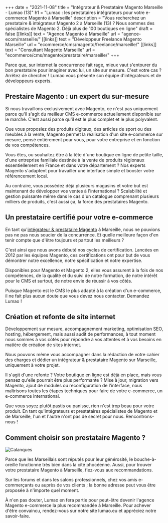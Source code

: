 +++
date = "2021-11-08"
title = "Intégrateur & Prestataire Magento Marseille - Lumao (13)"
h1 = "Lumao : les prestataires intégrateurs pour votre e-commerce Magento à Marseille"
description = "Vous recherchez un prestataire & intégrateur Magento 2 à Marseille (13) ? Nous sommes des spécialistes de Magento 2. Déjà plus de 100 boutiques en ligne"
draft = false
[[links]]
    text = "Agence Magento à Marseille"
    url = "agence-ecom/marseille/"
[[links]]
    text = "Développeur Freelance Magento Marseille"
    url = "ecommerce/cms/magento/freelance/marseille/"
[[links]]
    text = "Consultant Magento Marseille"
    url = "ecommerce/cms/magento/prestataire/marseille/"
+++

Parce que, sur internet la concurrence fait rage, mieux vaut s'entourer du bon prestataire pour imaginer avec lui, un site sur mesure. C'est votre cas ? Arrêtez de chercher ! Lumao vous présente son équipe d'intégrateurs et de développeurs experts.

## Prestaire Magento : un expert du sur-mesure

Si nous travaillons exclusivement avec Magento, ce n'est pas uniquement parce qu'il s'agit du meilleur CMS e-commerce actuellement disponible sur le marché. C'est aussi parce qu'il est le plus complet et le plus polyvalent.

Que vous proposiez des produits digitaux, des articles de sport ou des meubles à la vente, Magento permet la réalisation d'un site e-commerce sur mesure, pensé entièrement pour vous, pour votre entreprise et en fonction de vos compétences.

Vous êtes, ou souhaitez être à la tête d'une boutique en ligne de petite taille, d'une entreprise familiale destinée à la vente de produits régionaux essentiellement en France et dans votre département ? Nos experts Magento s'adaptent pour travailler une interface simple et booster votre référencement local.

Au contraire, vous possédez déjà plusieurs magasins et votre but est maintenant de développer vos ventes à l'international ? Scalabilité et gestion puissante même dans le cas d'un catalogue comprenant plusieurs milliers de produits, c'est aussi ça, la force des prestataires Magento.

## Un prestataire certifié pour votre e-commerce

En tant qu'[intégrateur & prestataire Magento](/ecommerce/cms/magento/prestataire/) à Marseille, nous ne pouvions pas ne pas nous soucier de la concurrence. Et quelle meilleure façon d'en tenir compte que d'être toujours et partout les meilleurs ?

C'est ainsi que nous avons débuté nos cycles de certification. Lancées en 2012 par les équipes Magento, ces certifications ont pour but de vous démontrer notre excellence, notre spécification et notre expertise.

Disponibles pour Magento et Magento 2, elles vous assurent à la fois de nos compétences, de la qualité et du suivi de notre formation, de notre intérêt pour le CMS et surtout, de notre envie de réussir à vos côtés.

Puisque Magento est le CMS le plus adapté à la création d'un e-commerce, il ne fait plus aucun doute que vous devez nous contacter. Demandez Lumao !

## Création et refonte de site internet

Développement sur mesure, accompagnement marketing, optimisation SEO, hosting, hébergement, mais aussi audit de performances, à tout moment nous sommes à vos côtés pour répondre à vos attentes et à vos besoins en matière de création de sites internet.

Nous pouvons même vous accompagner dans la rédaction de votre cahier des charges et dédier un intégrateur & prestataire Magento sur Marseille, uniquement à votre projet.

Il s'agit d'une refonte ? Votre boutique en ligne est déjà en place, mais vous pensez qu'elle pourrait être plus performante ? Mise à jour, migration vers Magento, ajout de modules ou reconfiguration de l'interface, nous maîtrisons toutes les étapes techniques pour faire de votre e-commerce, un e-commerce international.

Que vous soyez plutôt pastis ou panisse, rien n'est trop beau pour votre produit. En tant qu'intégrateurs et prestataires spécialistes de Magento et de Marseille, l'un et l'autre n'ont pas de secret pour nous. Rencontrons-nous !

## Comment choisir son prestataire Magento ?

<img class="animate zoomIn margin-auto" src="/images/ville/calanque-marseille.jpg" alt="Calanques" />

Parce que les Marseillais sont réputés pour leur générosité, le bouche-à-oreille fonctionne très bien dans la cité phocéenne. Aussi, pour trouver votre prestataire Magento à Marseille, fiez-vous aux recommandations.

Sur les forums et dans les salons professionnels, chez vos amis e-commerçants ou auprès de vos clients ; la bonne adresse peut vous être proposée à n'importe quel moment.

À n'en pas douter, Lumao en fera partie pour peut-être devenir l'agence Magento e-commerce la plus recommandée à Marseille. Pour achever d'être convaincu, rendez-vous sur notre site lumao.eu et appréciez notre savoir-faire.

